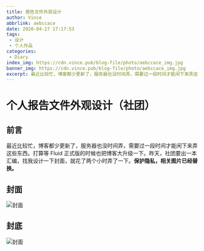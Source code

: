 ```yaml
---
title: 报告文件外观设计
author: Vince
abbrlink: aebccace
date: 2020-04-27 17:17:53
tags:
 - 设计
 - 个人作品
categories:
 - Diary
index_img: https://cdn.vince.pub/blog-file/photo/aebccace_img.jpg
banner_img: https://cdn.vince.pub/blog-file/photo/aebccace_img.jpg
excerpt: 最近比较忙，博客都少更新了，服务器也没时间弄，需要过一段时间才能闲下来弄这些东西。昨天，社团要出汇编，找我设计一下封面，就花了两个小时弄了一下。
---
```


# 个人报告文件外观设计（社团）

## 前言

最近比较忙，博客都少更新了，服务器也没时间弄，需要过一段时间才能闲下来弄这些东西。打算等 Fluid 正式版的时候也把博客大升级一下。昨天，社团要出一本汇编，找我设计一下封面，就花了两个小时弄了一下。**保护隐私，相关图片已经替换。**

## 封面

![封面](https://cdn.vince.pub/blog-file/photo/aebccace_1.png)

## 封底

![封面](https://cdn.vince.pub/blog-file/photo/aebccace_2.png)